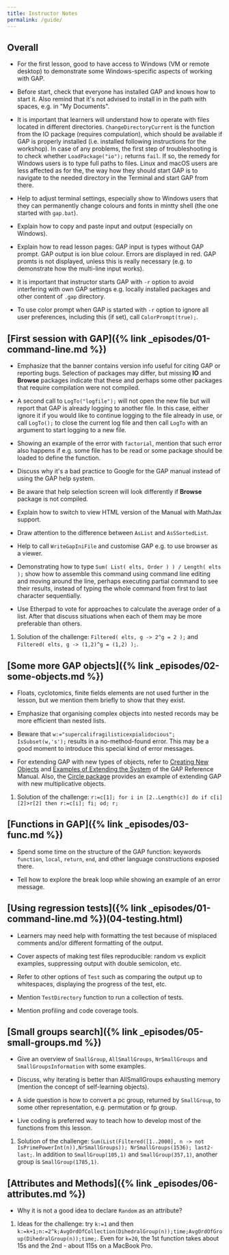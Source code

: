 ```yaml
---
title: Instructor Notes
permalink: /guide/
---
```


## Overall

- For the first lesson, good to have access to Windows (VM or remote desktop) to
  demonstrate some Windows-specific aspects of working with GAP.

- Before start, check that everyone has installed GAP and knows how to start it.
  Also remind that it's not advised to install in in the path with spaces, e.g. in
  "My Documents".

- It is important that learners will understand how to operate with files
  located in different directories. `ChangeDirectoryCurrent` is the function
  from the IO package (requires compulation), which should be available if
  GAP is properly installed (i.e. installed following instructions for the
  workshop). In case of any problems, the first step of troubleshooting is
  to check whether `LoadPackage("io");` returns `fail`. If so, the remedy
  for Windows users is to type full paths to files. Linux and macOS users
  are less affected as for the, the way how they should start GAP is to
  navigate to the needed directory in the Terminal and start GAP from there.

- Help to adjust terminal settings, especially show to Windows users that they
  can permanently change colours and fonts in mintty shell (the one started with
  `gap.bat`).

- Explain how to copy and paste input and output (especially on Windows).

- Explain how to read lesson pages: GAP input is types without GAP prompt.
  GAP output is ion blue colour. Errors are displayed in red. GAP promts is
  not displayed, unless this is really necessary (e.g. to demonstrate how the
  multi-line input works).

- It is important that instructor starts GAP with `-r` option to avoid
  interfering with own GAP settings e.g. locally installed packages and
  other content of `.gap` directory.

- To use color prompt when GAP is started with `-r` option to ignore all user
  preferences, including this (if set), call `ColorPrompt(true);`.

## [First session with GAP]({% link \_episodes/01-command-line.md %})

- Emphasize that the banner contains version info useful for citing GAP or
  reporting bugs. Selection of packages may differ, but missing **IO** and
  **Browse** packages indicate that these and perhaps some other packages
  that require compilation were not compiled.

- A second call to `LogTo("logfile");` will not open the new file but will report
  that GAP is already logging to another file. In this case, either ignore it if
  you would like to continue logging to the file already in use, or call `LogTo();`
  to close the current log file and then call `LogTo` with an argument to start
  logging to a new file.

- Showing an example of the error with `factorial`, mention that such error
  also happens if e.g. some file has to be read or some package should be loaded
  to define the function.

- Discuss why it's a bad practice to Google for the GAP manual instead of
  using the GAP help system.

- Be aware that help selection screen will look differently if **Browse**
  package is not compiled.

- Explain how to switch to view HTML version of the Manual with MathJax support.

- Draw attention to the difference between `AsList` and `AsSSortedList`.

- Help to call `WriteGapIniFile` and customise GAP e.g. to use browser as a
  viewer.

- Demonstrating how to type `Sum( List( elts, Order ) ) / Length( elts );`
  show how to assemble this command using command line editing and moving
  around the line, perhaps executing partial command to see their results,
  instead of typing the whole command from first to last character sequentially.

- Use Etherpad to vote for approaches to calculate the average order of a list.
  After that discuss situations when each of them may be more preferable than others.

1. Solution of the challenge: `Filtered( elts, g -> 2^g = 2 );` and
  `Filtered( elts, g -> (1,2)^g = (1,2) );`.

## [Some more GAP objects]({% link \_episodes/02-some-objects.md %})

- Floats, cyclotomics, finite fields elements are not used further in the
  lesson, but we mention them briefly to show that they exist.

- Emphasize that organising complex objects into nested records may
  be more efficient than nested lists.

- Beware that `w:="supercalifragilisticexpialidocious"; IsSubset(w,'s');`
  results in a no-method-found error. This may be a good moment to introduce
  this special kind of error messages.

- For extending GAP with new types of objects, refer to
  [Creating New Objects](https://www.gap-system.org/Manuals/doc/ref/chap79.html)
  and [Examples of Extending the System](https://www.gap-system.org/Manuals/doc/ref/chap80.html)
  of the GAP Reference Manual.
  Also, the [Circle package](https://www.gap-system.org/Packages/circle.html)
  provides an example of extending GAP with new multiplicative objects.

1. Solution of the challenge:
  `r:=c[1]; for i in [2..Length(c)] do if c[i][2]>r[2] then r:=c[i]; fi; od; r;`

## [Functions in GAP]({% link \_episodes/03-func.md %})

- Spend some time on the structure of the GAP function: keywords `function`,
  `local`, `return`, `end`, and other language constructions exposed there.

- Tell how to explore the break loop while showing an example of an error
  message.

## [Using regression tests]({% link \_episodes/01-command-line.md %})(04-testing.html)

- Learners may need help with formatting the test because of misplaced comments
  and/or different formatting of the output.

- Cover aspects of making test files reproducible: random vs explicit examples,
  suppressing output with double semicolon, etc.

- Refer to other options of `Test` such as comparing the output up to
  whitespaces, displaying the progress of the test, etc.

- Mention `TestDirectory` function to run a collection of tests.

- Mention profiling and code coverage tools.

## [Small groups search]({% link \_episodes/05-small-groups.md %})

- Give an overview of `SmallGroup`, `AllSmallGroups`, `NrSmallGroups` and
  `SmallGroupsInformation` with some examples.

- Discuss, why iterating is better than AllSmallGroups exhausting memory
  (mention the concept of self-learning objects).

- A side question is how to convert a pc group, returned by `SmallGroup`, to
  some other representation, e.g. permutation or fp group.

- Live coding is preferred way to teach how to develop most of the functions
  from this lesson.

1. Solution of the challenge:
  `Sum(List(Filtered([1..2000], n -> not IsPrimePowerInt(n)),NrSmallGroups)); NrSmallGroups(1536); last2-last;`.
  In addition to `SmallGroup(105,1)` and `SmallGroup(357,1)`, another
  group is `SmallGroup(1785,1)`.

## [Attributes and Methods]({% link \_episodes/06-attributes.md %})

- Why it is not a good idea to declare `Random` as an attribute?

1. Ideas for the challenge: try `k:=1` and then `k:=k+1;n:=2^k;AvgOrdOfCollection(DihedralGroup(n));time;AvgOrdOfGroup(DihedralGroup(n));time;`.
  Even for `k=20`, the 1st function takes about 15s and the 2nd - about 115s
  on a MacBook Pro.


